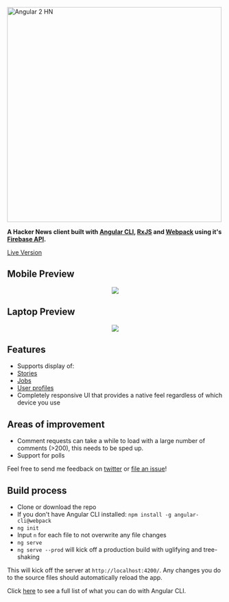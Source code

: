 <img alt="Angular 2 HN" title="Angular 2 HN" src="http://i.imgur.com/92Lll7T.png" width="500">

**A Hacker News client built with [Angular CLI](https://cli.angular.io/), [RxJS](http://reactivex.io/) and [Webpack](https://webpack.github.io/) using it's [Firebase API](https://github.com/HackerNews/API).**

[Live Version](https://angular2-hn.firebaseapp.com)

## Mobile Preview

<p align="center">
  <img src = "http://i.imgur.com/46BnTDt.gif">
</p>

## Laptop Preview

<p align="center">
  <img src = "http://i.imgur.com/UROMS9j.gif">
</p>

## Features

 + Supports display of:
  + [Stories](https://angular2-hn.firebaseapp.com/item/12398451)
  + [Jobs](https://angular2-hn.firebaseapp.com/item/12366966)
  + [User profiles](https://angular2-hn.firebaseapp.com/user/dhouston)
 + Completely responsive UI that provides a native feel regardless of which device you use

## Areas of improvement

 - Comment requests can take a while to load with a large number of comments (>200), this needs to be sped up.
 - Support for polls

Feel free to send me feedback on [twitter](https://twitter.com/hdjirdeh) or [file an issue](https://github.com/hdjirdeh/angular2-hn/issues/new)!

## Build process

 - Clone or download the repo
 - If you don't have Angular CLI installed: `npm install -g angular-cli@webpack`
 - `ng init`
 - Input `n` for each file to not overwrite any file changes
 - `ng serve`
 - `ng serve --prod` will kick off a production build with uglifying and tree-shaking

This will kick off the server at `http://localhost:4200/`. Any changes you do to the source files should automatically reload the app.

Click [here](https://cli.angular.io/) to see a full list of what you can do with Angular CLI.
